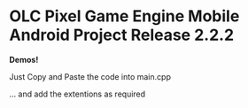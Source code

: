 # OLC Pixel Game Engine Mobile Android Project Release 2.2.2
<p><b>Demos!</b></p>
<p>Just Copy and Paste the code into main.cpp</p>
<p>... and add the extentions as required</p>
